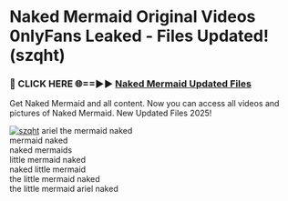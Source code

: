 # Naked Mermaid Original Videos 0nlyFans Leaked - Files Updated! (szqht)

<h3>🔴 CLICK HERE 🌐==►► <a href="https://tinyurl.com/up5wt9bj" rel="nofollow">Naked Mermaid Updated Files</a></h3>

Get Naked Mermaid and all content. Now you can access all videos and pictures of Naked Mermaid. New Updated Files 2025!

[![szqht](https://i.imgur.com/ABiUzMV.gif)](https://tinyurl.com/up5wt9bj)
ariel the mermaid naked<br>
mermaid naked<br>
naked mermaids<br>
little mermaid naked<br>
naked little mermaid<br>
the little mermaid naked<br>
the little mermaid ariel naked